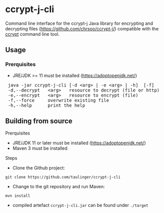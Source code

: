 ccrypt-j-cli
========

Command line interface for the ccrypt-j Java library for encrypting and decrypting files (https://github.com/chrsoo/ccrypt-j/) 
compatible with the [ccrypt](http://ccrypt.sourceforge.net/) command line tool. 


## Usage

### Prerquisites

- JRE/JDK >= 11 must be installed (https://adoptopenjdk.net/)

<pre>
 java -jar ccrypt-j-cli [-d &lt;arg&gt; | -e &lt;arg&gt; | -h]  [-f]
 -d,--decrypt   &lt;arg&gt;   resource to decrypt (file or http)
 -e,--encrypt   &lt;arg&gt;   resource to encrypt (file)
 -f,--force     overwrite existing file
 -h,--help      print the help
</pre>

## Building from source

Prerquisites
- JRE/JDK 11 or later must be installed (https://adoptopenjdk.net/)
- Maven 3 must be installed

Steps
- Clone the Github project:
```
git clone https://github.com/taulinger/ccrypt-j-cli
```
- Change to the git repository and run Maven:
```
mvn install
```
- compiled artefact `ccrypt-j-cli.jar` can be found under `./target`
